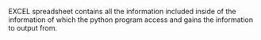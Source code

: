 EXCEL spreadsheet contains all the information included inside of the information of which the python program access and gains the information to output from.
